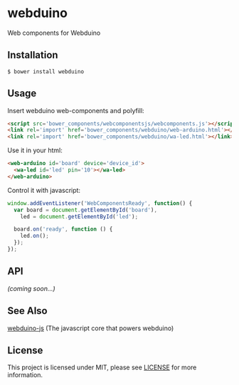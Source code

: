 # webduino

Web components for Webduino

## Installation

```Shell
$ bower install webduino
```

## Usage

Insert webduino web-components and polyfill:

```html
<script src='bower_components/webcomponentsjs/webcomponents.js'></script>
<link rel='import' href='bower_components/webduino/web-arduino.html'></link>
<link rel='import' href='bower_components/webduino/wa-led.html'></link>
```

Use it in your html:

```html
<web-arduino id='board' device='device_id'>
  <wa-led id='led' pin='10'></wa-led>
</web-arduino>
```

Control it with javascript:

```javascript
window.addEventListener('WebComponentsReady', function() {
  var board = document.getElementById('board'),
    led = document.getElementById('led');

  board.on('ready', function () {
    led.on();
  });
});
```

## API

_(coming soon...)_

## See Also

[webduino-js](https://github.com/webduinoio/webduino-js) (The javascript core that powers webduino)

## License

This project is licensed under MIT, please see [LICENSE](LICENSE) for more information.
